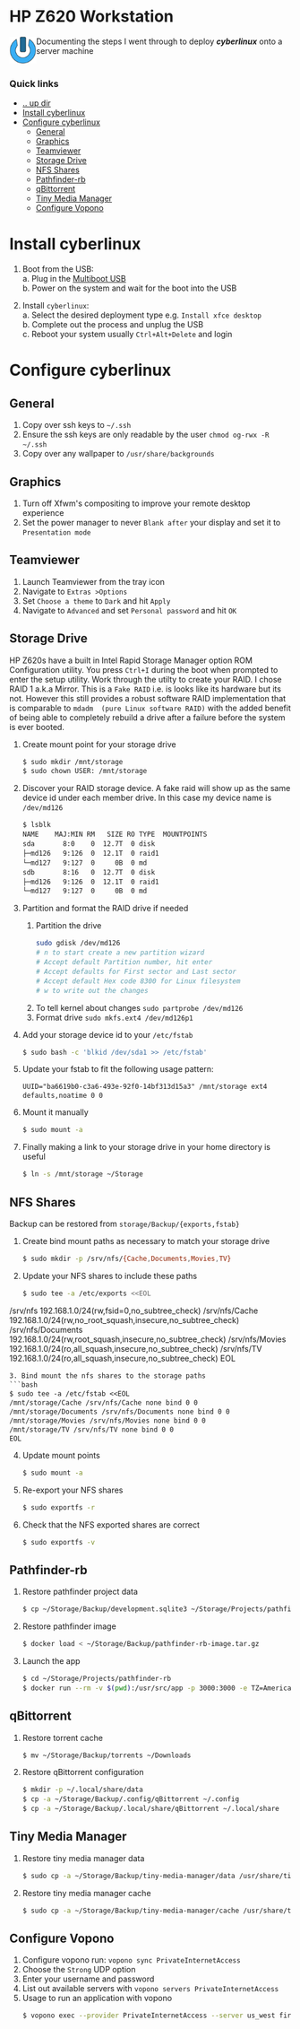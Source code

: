 HP Z620 Workstation
====================================================================================================
<img align="left" width="48" height="48" src="../../../art/logo_256x256.png">
Documenting the steps I went through to deploy <b><i>cyberlinux</i></b> onto a server machine
<br><br>

### Quick links
* [.. up dir](..)
* [Install cyberlinux](#install-cyberlinux)
* [Configure cyberlinux](#configure-cyberlinux)
  * [General](#general)
  * [Graphics](#graphics)
  * [Teamviewer](#teamviewer)
  * [Storage Drive](#storage-drive)
  * [NFS Shares](#nfs-shares)
  * [Pathfinder-rb](#pathfinder-rb)
  * [qBittorrent](#qbittorrent)
  * [Tiny Media Manager](#tiny-media-manager)
  * [Configure Vopono](#configure-vopono)

# Install cyberlinux
1. Boot from the USB:  
   a. Plug in the [Multiboot USB](../../../cyberlinux#create-multiboot-usb)  
   b. Power on the system and wait for the boot into the USB  

3. Install `cyberlinux`:  
   a. Select the desired deployment type e.g. `Install xfce desktop`  
   b. Complete out the process and unplug the USB  
   c. Reboot your system usually `Ctrl+Alt+Delete` and login  

# Configure cyberlinux

## General
1. Copy over ssh keys to `~/.ssh`
2. Ensure the ssh keys are only readable by the user `chmod og-rwx -R ~/.ssh`
2. Copy over any wallpaper to `/usr/share/backgrounds`

## Graphics
1. Turn off Xfwm's compositing to improve your remote desktop experience
2. Set the power manager to never `Blank after` your display and set it to `Presentation mode`

## Teamviewer
1. Launch Teamviewer from the tray icon
2. Navigate to `Extras >Options`
3. Set `Choose a theme` to `Dark` and hit `Apply`
4. Navigate to `Advanced` and set `Personal password` and hit `OK`

## Storage Drive
HP Z620s have a built in Intel Rapid Storage Manager option ROM Configuration utility. You press 
`Ctrl+I` during the boot when prompted to enter the setup utility. Work through the utilty to create 
your RAID. I chose RAID 1 a.k.a Mirror. This is a `Fake RAID` i.e. is looks like its hardware but its 
not. However this still provides a robust software RAID implementation that is comparable to `mdadm 
(pure Linux software RAID)` with the added benefit of being able to completely rebuild a drive after 
a failure before the system is ever booted.

1. Create mount point for your storage drive
   ```bash
   $ sudo mkdir /mnt/storage
   $ sudo chown USER: /mnt/storage
   ```
2. Discover your RAID storage device. A fake raid will show up as the same device id under each 
   member drive. In this case my device name is `/dev/md126`
   ```bash
   $ lsblk
   NAME    MAJ:MIN RM   SIZE RO TYPE  MOUNTPOINTS
   sda       8:0    0  12.7T  0 disk  
   ├─md126   9:126  0  12.1T  0 raid1 
   └─md127   9:127  0     0B  0 md    
   sdb       8:16   0  12.7T  0 disk  
   ├─md126   9:126  0  12.1T  0 raid1 
   └─md127   9:127  0     0B  0 md    
   ```

3. Partition and format the RAID drive if needed
   1. Partition the drive
      ```bash
      sudo gdisk /dev/md126
      # n to start create a new partition wizard
      # Accept default Partition number, hit enter
      # Accept defaults for First sector and Last sector
      # Accept default Hex code 8300 for Linux filesystem
      # w to write out the changes
      ```
   2. To tell kernel about changes `sudo partprobe /dev/md126`
   3. Format drive `sudo mkfs.ext4 /dev/md126p1`
4. Add your storage device id to your `/etc/fstab`
   ```bash
   $ sudo bash -c 'blkid /dev/sda1 >> /etc/fstab'
   ```
5. Update your fstab to fit the following usage pattern:
   ```
   UUID="ba6619b0-c3a6-493e-92f0-14bf313d15a3" /mnt/storage ext4 defaults,noatime 0 0
   ```
6. Mount it manually
   ```bash
   $ sudo mount -a
   ```
7. Finally making a link to your storage drive in your home directory is useful
   ```bash
   $ ln -s /mnt/storage ~/Storage
   ```

## NFS Shares
Backup can be restored from `storage/Backup/{exports,fstab}`

1. Create bind mount paths as necessary to match your storage drive
   ```bash
   $ sudo mkdir -p /srv/nfs/{Cache,Documents,Movies,TV}
   ```
2. Update your NFS shares to include these paths
   ```bash
   $ sudo tee -a /etc/exports <<EOL
/srv/nfs             192.168.1.0/24(rw,fsid=0,no_subtree_check)
/srv/nfs/Cache       192.168.1.0/24(rw,no_root_squash,insecure,no_subtree_check)
/srv/nfs/Documents   192.168.1.0/24(rw,root_squash,insecure,no_subtree_check)
/srv/nfs/Movies      192.168.1.0/24(ro,all_squash,insecure,no_subtree_check)
/srv/nfs/TV          192.168.1.0/24(ro,all_squash,insecure,no_subtree_check)
EOL
   ```
3. Bind mount the nfs shares to the storage paths
   ```bash
   $ sudo tee -a /etc/fstab <<EOL
/mnt/storage/Cache /srv/nfs/Cache none bind 0 0
/mnt/storage/Documents /srv/nfs/Documents none bind 0 0
/mnt/storage/Movies /srv/nfs/Movies none bind 0 0
/mnt/storage/TV /srv/nfs/TV none bind 0 0
EOL
   ```
4. Update mount points
   ```bash
   $ sudo mount -a
   ```
5. Re-export your NFS shares
   ```bash
   $ sudo exportfs -r
   ```
6. Check that the NFS exported shares are correct
   ```bash
   $ sudo exportfs -v
   ```

## Pathfinder-rb
1. Restore pathfinder project data
   ```bash
   $ cp ~/Storage/Backup/development.sqlite3 ~/Storage/Projects/pathfinder-rb/db
   ```
2. Restore pathfinder image
   ```bash
   $ docker load < ~/Storage/Backup/pathfinder-rb-image.tar.gz 
   ```
3. Launch the app
   ```bash
   $ cd ~/Storage/Projects/pathfinder-rb
   $ docker run --rm -v $(pwd):/usr/src/app -p 3000:3000 -e TZ=America/Boise pathfinder-rb
   ```

## qBittorrent
1. Restore torrent cache
   ```bash
   $ mv ~/Storage/Backup/torrents ~/Downloads
   ```
2. Restore qBittorrent configuration
   ```bash
   $ mkdir -p ~/.local/share/data
   $ cp -a ~/Storage/Backup/.config/qBittorrent ~/.config
   $ cp -a ~/Storage/Backup/.local/share/qBittorrent ~/.local/share
   ```

## Tiny Media Manager
1. Restore tiny media manager data
   ```bash
   $ sudo cp -a ~/Storage/Backup/tiny-media-manager/data /usr/share/tiny-media-manager/data
   ```
2. Restore tiny media manager cache
   ```bash
   $ sudo cp -a ~/Storage/Backup/tiny-media-manager/cache /usr/share/tiny-media-manager/cache
   ```

## Configure Vopono
1. Configure vopono run: `vopono sync PrivateInternetAccess`
2. Choose the `Strong` UDP option
2. Enter your username and password
3. List out available servers with `vopono servers PrivateInternetAccess`
4. Usage to run an application with vopono
   ```bash
   $ vopono exec --provider PrivateInternetAccess --server us_west firefox
   ```

<!-- 
vim: ts=2:sw=2:sts=2
-->
